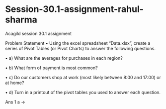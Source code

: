 # Session-30.1-assignment-rahul-sharma
Acagild session 30.1 assignment 

Problem Statement
• Using the excel spreadsheet “Data.xlsx”, create a series of Pivot Tables (or Pivot Charts)
to answer the following questions.

• a) What are the averages for purchases in each region?

• b) What form of payment is most common?

• c) Do our customers shop at work (most likely between 8:00 and 17:00) or at home?

• d) Turn in a printout of the pivot tables you used to answer each question.


Ans 1 a ->
